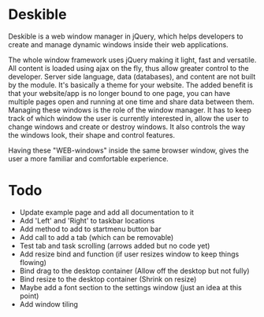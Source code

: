 # Deskible
Deskible is a web window manager in jQuery, which helps developers to create and manage dynamic windows inside their web applications.

The whole window framework uses jQuery making it light, fast and versatile. All content is loaded using ajax on the fly, thus allow greater control to the developer.  Server side language, data (databases), and content are not built by the module.  It's basically a theme for your website. The added benefit is that your website/app is no longer bound to one page, you can have multiple pages open and running at one time and share data between them. Managing these windows is the role of the window manager. It has to keep track of which window the user is currently interested in, allow the user to change windows and create or destroy windows. It also controls the way the windows look, their shape and control features.

Having these "WEB-windows" inside the same browser window, gives the user a more familiar and comfortable experience. 

# Todo
* Update example page and add all documentation to it
* Add 'Left' and 'Right' to taskbar locations
* Add method to add to startmenu button bar
* Add call to add a tab (which can be removable)
* Test tab and task scrolling (arrows added but no code yet)
* Add resize bind and function (if user resizes window to keep things flowing)
* Bind drag to the desktop container (Allow off the desktop but not fully)
* Bind resize to the desktop container (Shrink on resize)
* Maybe add a font section to the settings window (just an idea at this point)
* Add window tiling
